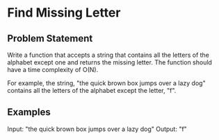 # Find Missing Letter

## Problem Statement

Write a function that accepts a string that contains all the letters of the alphabet except one and returns the missing letter. The function should have a time complexity of O(N).

For example, the string, "the quick brown box jumps over a lazy dog" contains all the letters of the alphabet except the letter, "f".

## Examples

Input: "the quick brown box jumps over a lazy dog"
Output: "f"
